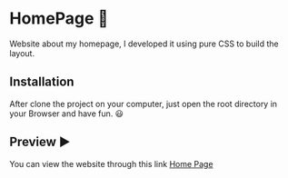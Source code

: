 # HomePage :boy:

Website about my homepage, I developed it using pure CSS to build the layout.

## Installation

After clone the project on your computer, just open the root directory in your Browser and have fun. :smiley:

## Preview :arrow_forward:

You can view the website through this link [Home Page](https://andr3m0ur4.github.io/HomePage/)
